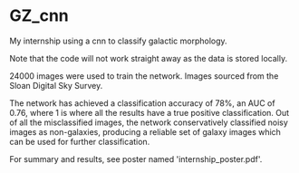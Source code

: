 # GZ_cnn
My internship using a cnn to classify galactic morphology.

Note that the code will not work straight away as the data is stored locally.

24000 images were used to train the network. Images sourced from the Sloan Digital Sky Survey.

The network has achieved a classification accuracy of 78%, an AUC of 0.76, where 1 is where all the results have a true positive classification. Out of all the misclassified images, the network conservatively classified noisy images as non-galaxies, producing a reliable set of galaxy images which can be used for further classification.

For summary and results, see poster named 'internship_poster.pdf'.
